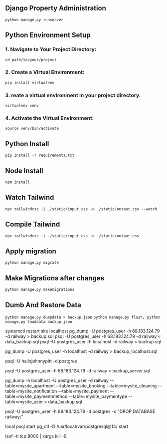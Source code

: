## Django Property Administration

```python manage.py runserver       ```

## Python Environment Setup

### 1. Navigate to Your Project Directory:
```cd path/to/your/project```

### 2. Create a Virtual Environment:
 ```pip install virtualenv```

### 3. reate a virtual environment in your project directory.
```virtualenv venv```

### 4. Activate the Virtual Environment:
 ```source venv/bin/activate```

## Python Install
```pip install -r requirements.txt```

## Node Install
```npm install```

## Watch Tailwind
```npx tailwindcss -i ./static/input.css -o ./static/output.css --watch```

## Compile Tailwind
```npx tailwindcss -i ./static/input.css -o ./static/output.css```


## Apply migration
```python manage.py migrate```

## Make Migrations after changes
```python manage.py makemigrations```



## Dumb And Restore Data
```python manage.py dumpdata > backup.json```
```python manage.py flush; python manage.py loaddata backup.json```




systemctl restart site localhost
pg_dump -U postgres_user -h 68.183.124.79 -d railway > backup.sql
psql -U postgres_user -h 68.183.124.79 -d railway < data_backup.sql
psql -U postgres_user -h localhost -d railway < backup.sql

pg_dump -U postgres_user -h localhost -d railway > backup_localhost.sql

psql -U hallojohnnypitt -d postgres
 


psql -U postgres_user -h 68.183.124.79 -d railway < backup_server.sql

pg_dump -h localhost -U postgres_user -d railway --table=mysite_apartment --table=mysite_booking --table=mysite_cleaning --table=mysite_notification --table=mysite_payment --table=mysite_paymentmethod --table=mysite_paymentype --table=mysite_user > data_backup.sql



psql -U postgres_user -h 68.183.124.79 -d postgres -c "DROP DATABASE railway;"

local psql start
pg_ctl -D /usr/local/var/postgresql@14/ start

lsof -ti tcp:8000 | xargs kill -9
